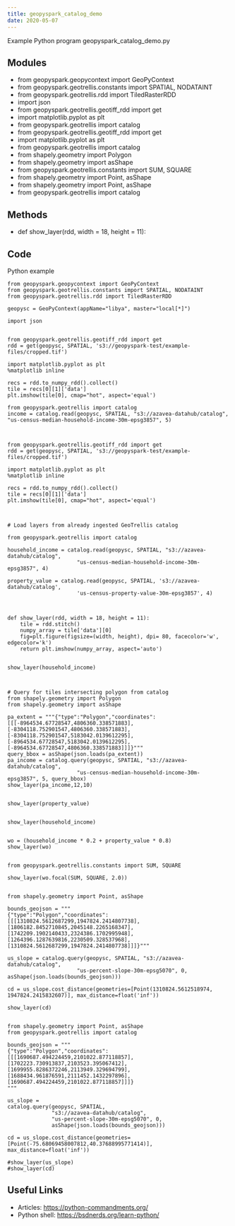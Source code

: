 ```yaml
---
title: geopyspark_catalog_demo
date: 2020-05-07
---
```

Example Python program geopyspark_catalog_demo.py

## Modules

* from geopyspark.geopycontext import GeoPyContext
* from geopyspark.geotrellis.constants import SPATIAL, NODATAINT
* from geopyspark.geotrellis.rdd import TiledRasterRDD
* import json
* from geopyspark.geotrellis.geotiff_rdd import get
* import matplotlib.pyplot as plt
* from geopyspark.geotrellis import catalog
* from geopyspark.geotrellis.geotiff_rdd import get
* import matplotlib.pyplot as plt
* from geopyspark.geotrellis import catalog
* from shapely.geometry import Polygon
* from shapely.geometry import asShape
* from geopyspark.geotrellis.constants import SUM, SQUARE
* from shapely.geometry import Point, asShape
* from shapely.geometry import Point, asShape
* from geopyspark.geotrellis import catalog

## Methods

* def show_layer(rdd, width = 18, height = 11):

## Code

Python example

    from geopyspark.geopycontext import GeoPyContext
    from geopyspark.geotrellis.constants import SPATIAL, NODATAINT
    from geopyspark.geotrellis.rdd import TiledRasterRDD
    
    geopysc = GeoPyContext(appName="libya", master="local[*]")
    
    import json
    
    
    from geopyspark.geotrellis.geotiff_rdd import get
    rdd = get(geopysc, SPATIAL, 's3://geopyspark-test/example-files/cropped.tif')
    
    import matplotlib.pyplot as plt
    %matplotlib inline
    
    recs = rdd.to_numpy_rdd().collect()
    tile = recs[0][1]['data']
    plt.imshow(tile[0], cmap="hot", aspect='equal')
    
    from geopyspark.geotrellis import catalog
    income = catalog.read(geopysc, SPATIAL, "s3://azavea-datahub/catalog", "us-census-median-household-income-30m-epsg3857", 5)
    
    
    
    from geopyspark.geotrellis.geotiff_rdd import get
    rdd = get(geopysc, SPATIAL, 's3://geopyspark-test/example-files/cropped.tif')
    
    import matplotlib.pyplot as plt
    %matplotlib inline
    
    recs = rdd.to_numpy_rdd().collect()
    tile = recs[0][1]['data']
    plt.imshow(tile[0], cmap="hot", aspect='equal')
    
    
    
    # Load layers from already ingested GeoTrellis catalog
    
    from geopyspark.geotrellis import catalog
    
    household_income = catalog.read(geopysc, SPATIAL, "s3://azavea-datahub/catalog",
                          "us-census-median-household-income-30m-epsg3857", 4)
    
    property_value = catalog.read(geopysc, SPATIAL, 's3://azavea-datahub/catalog',
                          'us-census-property-value-30m-epsg3857', 4)
    
    
    
    def show_layer(rdd, width = 18, height = 11):
        tile = rdd.stitch()
        numpy_array = tile['data'][0]
        fig=plt.figure(figsize=(width, height), dpi= 80, facecolor='w', edgecolor='k')
        return plt.imshow(numpy_array, aspect='auto')
    
    
    show_layer(household_income)
    
    
    
    # Query for tiles intersecting polygon from catalog
    from shapely.geometry import Polygon
    from shapely.geometry import asShape
    
    pa_extent = """{"type":"Polygon","coordinates":[[[-8964534.67728547,4806360.338571883],[-8304118.752901547,4806360.338571883],[-8304118.752901547,5183042.0139612295],[-8964534.67728547,5183042.0139612295],[-8964534.67728547,4806360.338571883]]]}"""
    query_bbox = asShape(json.loads(pa_extent))
    pa_income = catalog.query(geopysc, SPATIAL, "s3://azavea-datahub/catalog",
                          "us-census-median-household-income-30m-epsg3857", 5, query_bbox)
    show_layer(pa_income,12,10)
    
    
    show_layer(property_value)
    
    
    show_layer(household_income)
    
    
    wo = (household_income * 0.2 + property_value * 0.8)
    show_layer(wo)
    
    
    from geopyspark.geotrellis.constants import SUM, SQUARE
    
    show_layer(wo.focal(SUM, SQUARE, 2.0))
    
    
    from shapely.geometry import Point, asShape
    
    bounds_geojson = """
    {"type":"Polygon","coordinates":[[[1310824.5612687299,1947824.2414807738],[1806182.8452710845,2045148.2265168347],[1742209.1902140433,2324386.1702995948],[1264396.1287639816,2230509.328537968],[1310824.5612687299,1947824.2414807738]]]}"""
    
    us_slope = catalog.query(geopysc, SPATIAL, "s3://azavea-datahub/catalog",
                          "us-percent-slope-30m-epsg5070", 0, asShape(json.loads(bounds_geojson)))
    
    cd = us_slope.cost_distance(geometries=[Point(1310824.5612518974, 1947824.2415832607)], max_distance=float('inf'))
    
    show_layer(cd)
    
    
    from shapely.geometry import Point, asShape
    from geopyspark.geotrellis import catalog
    
    bounds_geojson = """
    {"type":"Polygon","coordinates":[[[1690687.494224459,2101022.877118857],[1702223.730913837,2103523.395067412],[1699955.8286372246,2113949.329694799],[1688434.961876591,2111452.1432297896],[1690687.494224459,2101022.877118857]]]}
    """
    
    us_slope =
    catalog.query(geopysc, SPATIAL,
                  "s3://azavea-datahub/catalog",
                  "us-percent-slope-30m-epsg5070", 0,
                  asShape(json.loads(bounds_geojson)))
    
    cd = us_slope.cost_distance(geometries=[Point(-75.68069458007812,40.37688995771414)], max_distance=float('inf'))
    
    #show_layer(us_slope)
    #show_layer(cd)
    

## Useful Links

- Articles: https://python-commandments.org/
- Python shell: https://bsdnerds.org/learn-python/
